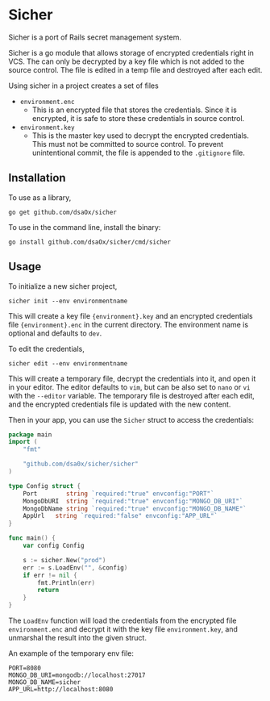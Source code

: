 # Sicher

Sicher is a port of Rails secret management system.

Sicher is a go module that allows storage of encrypted credentials right in VCS. The can only be decrypted by a key file which is not added to the source control.
The file is edited in a temp file and destroyed after each edit.

Using sicher in a project creates a set of files

- `environment.enc`
  - This is an encrypted file that stores the credentials. Since it is encrypted, it is safe to store these credentials in source control.
- `environment.key`
  - This is the master key used to decrypt the encrypted credentials. This must not be committed to source control. To prevent unintentional commit, the file is appended to the `.gitignore` file.

## Installation

To use as a library,

```shell
go get github.com/dsaOx/sicher
```

To use in the command line, install the binary:

```shell
go install github.com/dsaOx/sicher/cmd/sicher
```

## Usage

To initialize a new sicher project,

```shell
sicher init --env environmentname
```

This will create a key file `{environment}.key` and an encrypted credentials file `{environment}.enc` in the current directory. The environment name is optional and defaults to `dev`.

To edit the credentials,

```shell
sicher edit --env environmentname
```

This will create a temporary file, decrypt the credentials into it, and open it in your editor. The editor defaults to `vim`, but can be also set to `nano` or `vi` with the `--editor` variable. The temporary file is destroyed after each edit, and the encrypted credentials file is updated with the new content.

Then in your app, you can use the `Sicher` struct to access the credentials:

```go
package main
import (
	"fmt"

	"github.com/dsa0x/sicher/sicher"
)

type Config struct {
	Port        string `required:"true" envconfig:"PORT"`
	MongoDbURI  string `required:"true" envconfig:"MONGO_DB_URI"`
	MongoDbName string `required:"true" envconfig:"MONGO_DB_NAME"`
	AppUrl   string `required:"false" envconfig:"APP_URL"`
}

func main() {
	var config Config

	s := sicher.New("prod")
	err := s.LoadEnv("", &config)
	if err != nil {
		fmt.Println(err)
		return
	}
}
```

The `LoadEnv` function will load the credentials from the encrypted file `environment.enc` and decrypt it with the key file `environment.key`, and unmarshal the result into the given struct.

An example of the temporary env file:

```
PORT=8080
MONGO_DB_URI=mongodb://localhost:27017
MONGO_DB_NAME=sicher
APP_URL=http://localhost:8080
```
